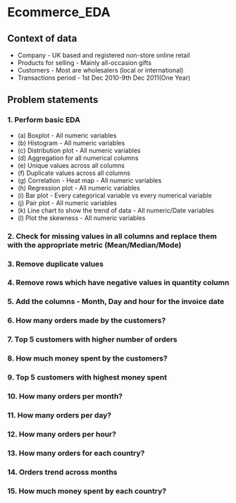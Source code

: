 # Ecommerce_EDA
## Context of data
- Company - UK based and registered non-store online retail
- Products for selling - Mainly all-occasion gifts 
- Customers - Most are wholesalers (local or international)
- Transactions period - 1st Dec 2010-9th Dec 2011(One Year)

## Problem statements
### 1. Perform basic EDA
- (a) Boxplot - All numeric variables
- (b) Histogram - All numeric variables
- (c) Distribution plot - All numeric variables
- (d) Aggregation for all numerical columns 
- (e) Unique values across all columns
- (f) Duplicate values across all columns
- (g) Correlation - Heat map - All numeric variables
- (h) Regression plot - All numeric variables
- (i)  Bar plot - Every categorical variable vs every numerical variable
- (j) Pair plot - All numeric variables
- (k) Line chart to show the trend of data - All numeric/Date variables
- (l) Plot the skewness - All numeric variables

### 2. Check for missing values in all columns and replace them with the appropriate metric (Mean/Median/Mode)
### 3. Remove duplicate values
### 4. Remove rows which have negative values in quantity column
### 5. Add the columns - Month, Day and hour for the invoice date
### 6. How many orders made by the customers?
### 7. Top 5 customers with higher number of orders
### 8. How much money spent by the customers?
### 9. Top 5 customers with highest money spent
### 10. How many orders per month?
### 11. How many orders per day?
### 12. How many orders per hour?
### 13. How many orders for each country?
### 14. Orders trend across months
### 15. How much money spent by each country?
